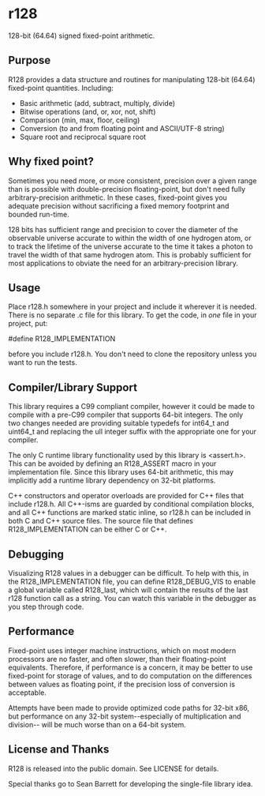 r128
====
128-bit (64.64) signed fixed-point arithmetic.

Purpose
-------
R128 provides a data structure and routines for manipulating 128-bit (64.64)
fixed-point quantities. Including:

* Basic arithmetic (add, subtract, multiply, divide)
* Bitwise operations (and, or, xor, not, shift)
* Comparison (min, max, floor, ceiling)
* Conversion (to and from floating point and ASCII/UTF-8 string)
* Square root and reciprocal square root

Why fixed point?
----------------
Sometimes you need more, or more consistent, precision over a given range than
is possible with double-precision floating-point, but don't need fully
arbitrary-precision arithmetic. In these cases, fixed-point gives you adequate
precision without sacrificing a fixed memory footprint and bounded run-time.

128 bits has sufficient range and precision to cover the diameter of the
observable universe accurate to within the width of one hydrogen atom, or to
track the lifetime of the universe accurate to the time it takes a photon to
travel the width of that same hydrogen atom. This is probably sufficient for
most applications to obviate the need for an arbitrary-precision library.

Usage
-----
Place r128.h somewhere in your project and include it wherever it is needed.
There is no separate .c file for this library. To get the code, in *one* file
in your project, put:

#define R128_IMPLEMENTATION

before you include r128.h. You don't need to clone the repository unless you
want to run the tests.

Compiler/Library Support
------------------------
This library requires a C99 compliant compiler, however it could be made to
compile with a pre-C99 compiler that supports 64-bit integers. The only two
changes needed are providing suitable typedefs for int64_t and uint64_t and
replacing the ull integer suffix with the appropriate one for your compiler.

The only C runtime library functionality used by this library is <assert.h>.
This can be avoided by defining an R128_ASSERT macro in your implementation
file. Since this library uses 64-bit arithmetic, this may implicitly add a
runtime library dependency on 32-bit platforms.

C++ constructors and operator overloads are provided for C++ files that include
r128.h. All C++-isms are guarded by conditional compilation blocks, and all C++
functions are marked static inline, so r128.h can be included in both C and C++
source files. The source file that defines R128_IMPLEMENTATION can be either C
or C++.

Debugging
---------
Visualizing R128 values in a debugger can be difficult. To help with this, in
the R128_IMPLEMENTATION file, you can define R128_DEBUG_VIS to enable a global
variable called R128_last, which will contain the results of the last r128
function call as a string. You can watch this variable in the debugger as you
step through code.

Performance
-----------
Fixed-point uses integer machine instructions, which on most modern processors
are no faster, and often slower, than their floating-point equivalents.
Therefore, if performance is a concern, it may be better to use fixed-point for
storage of values, and to do computation on the differences between values as
floating point, if the precision loss of conversion is acceptable.

Attempts have been made to provide optimized code paths for 32-bit x86, but
performance on any 32-bit system--especially of multiplication and division--
will be much worse than on a 64-bit system.

License and Thanks
------------------
R128 is released into the public domain. See LICENSE for details.

Special thanks go to Sean Barrett for developing the single-file library idea.

